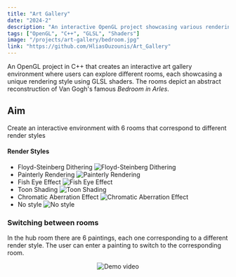 ```yaml
---
title: "Art Gallery"
date: "2024-2"
description: "An interactive OpenGL project showcasing various rendering styles."
tags: ["OpenGL", "C++", "GLSL", "Shaders"]
image: "/projects/art-gallery/bedroom.jpg"
link: "https://github.com/HliasOuzounis/Art_Gallery"
---
```


An OpenGL project in C++ that creates an interactive art gallery environment where users can explore different rooms, each showcasing a unique rendering style using GLSL shaders. The rooms depict an abstract reconstruction of Van Gogh's famous *Bedroom in Arles*.

## Aim

Create an interactive environment with 6 rooms that correspond to different render styles

#### Render Styles

- Floyd-Steinberg Dithering
  ![Floyd-Steinberg Dithering](/projects/art-gallery/floyd_steinberg.png)
- Painterly Rendering
  ![Painterly Rendering](/projects/art-gallery/painterly.png)
- Fish Eye Effect
  ![Fish Eye Effect](/projects/art-gallery/fish_eye.png)
- Toon Shading
  ![Toon Shading](/projects/art-gallery/toon.png)
- Chromatic Aberration Effect
  ![Chromatic Aberration Effect](/projects/art-gallery/aberration.png)
- No style
  ![No style](/projects/art-gallery/normal.png)

### Switching between rooms

In the hub room there are 6 paintings, each one corresponding to a different render style. The user can enter a painting to switch to the corresponding room.

<p align="center">
    <img src="/projects/art-gallery/art_gallery.gif" alt="Demo video">
</p>
